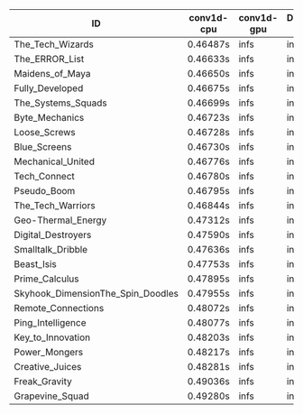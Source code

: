 |ID|conv1d-cpu|conv1d-gpu|DWSPConv2D-gpu|gemm-gpu|avg|
|-|-|-|-|-|-|
|The_Tech_Wizards|0.46487s|infs|infs|12.65130s|infs|
|The_ERROR_List|0.46633s|infs|infs|4.46635s|infs|
|Maidens_of_Maya|0.46650s|infs|infs|4.52111s|infs|
|Fully_Developed|0.46675s|infs|infs|4.49207s|infs|
|The_Systems_Squads|0.46699s|infs|infs|4.57343s|infs|
|Byte_Mechanics|0.46723s|infs|infs|4.46370s|infs|
|Loose_Screws|0.46728s|infs|infs|4.46752s|infs|
|Blue_Screens|0.46730s|infs|infs|4.47203s|infs|
|Mechanical_United|0.46776s|infs|infs|4.51650s|infs|
|Tech_Connect|0.46780s|infs|infs|4.49418s|infs|
|Pseudo_Boom|0.46795s|infs|infs|4.47367s|infs|
|The_Tech_Warriors|0.46844s|infs|infs|4.48108s|infs|
|Geo-Thermal_Energy|0.47312s|infs|infs|4.55783s|infs|
|Digital_Destroyers|0.47590s|infs|infs|4.73854s|infs|
|Smalltalk_Dribble|0.47636s|infs|infs|4.73638s|infs|
|Beast_Isis|0.47753s|infs|infs|4.48977s|infs|
|Prime_Calculus|0.47895s|infs|infs|4.75276s|infs|
|Skyhook_DimensionThe_Spin_Doodles|0.47955s|infs|infs|4.59373s|infs|
|Remote_Connections|0.48072s|infs|infs|4.74455s|infs|
|Ping_Intelligence|0.48077s|infs|infs|4.62465s|infs|
|Key_to_Innovation|0.48203s|infs|infs|4.74039s|infs|
|Power_Mongers|0.48217s|infs|infs|4.58345s|infs|
|Creative_Juices|0.48281s|infs|infs|4.76583s|infs|
|Freak_Gravity|0.49036s|infs|infs|4.69386s|infs|
|Grapevine_Squad|0.49280s|infs|infs|4.59973s|infs|
